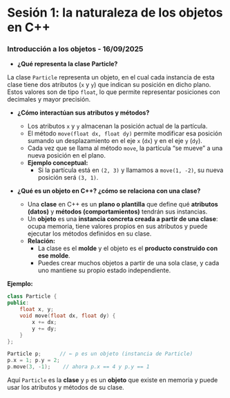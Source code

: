 # Sesión 1: la naturaleza de los objetos en C++
### Introducción a los objetos - 16/09/2025

- **¿Qué representa la clase Particle?**

La clase `Particle` representa un objeto, en el cual cada instancia de esta clase tiene dos atributos (`x` y `y`) que indican su posición en dicho plano. Estos valores son de tipo `float`, lo que permite representar posiciones con decimales y mayor precisión.

- **¿Cómo interactúan sus atributos y métodos?**

  - Los atributos `x` y `y` almacenan la posición actual de la partícula.
  - El método `move(float dx, float dy)` permite modificar esa posición sumando un desplazamiento en el eje `x` (`dx`) y en el eje `y` (`dy`).
  - Cada vez que se llama al método `move`, la partícula “se mueve” a una nueva posición en el plano.
  - **Ejemplo conceptual:**
      - Si la partícula está en `(2, 3)` y llamamos a `move(1, -2)`, su nueva posición será `(3, 1)`.

- **¿Qué es un objeto en C++? ¿cómo se relaciona con una clase?**

  - Una **clase** en C++ es un **plano o plantilla** que define qué **atributos (datos)** y **métodos (comportamientos)** tendrán sus instancias.
  - Un **objeto** es una **instancia concreta creada a partir de una clase**: ocupa memoria, tiene valores propios en sus atributos y puede ejecutar los métodos definidos en su clase.
  - **Relación:**
      - La clase es el **molde** y el objeto es el **producto construido con ese molde**.
      - Puedes crear muchos objetos a partir de una sola clase, y cada uno mantiene su propio estado independiente.

**Ejemplo:**

```cpp
class Particle {
public:
    float x, y;
    void move(float dx, float dy) {
        x += dx;
        y += dy;
    }
};

Particle p;      // ← p es un objeto (instancia de Particle)
p.x = 1; p.y = 2;
p.move(3, -1);    // ahora p.x == 4 y p.y == 1
```

Aquí `Particle` es la **clase** y `p` es un **objeto** que existe en memoria y puede usar los atributos y métodos de su clase.
